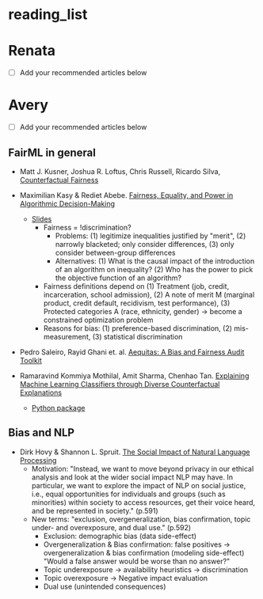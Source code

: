 # reading_list

# Renata 
- [ ] Add your recommended articles below

# Avery 
- [ ] Add your recommended articles below

## FairML in general 

- Matt J. Kusner, Joshua R. Loftus, Chris Russell, Ricardo Silva, [Counterfactual Fairness](https://arxiv.org/abs/1703.06856)

- Maximilian Kasy & Rediet Abebe. [Fairness, Equality, and Power in Algorithmic Decision-Making](https://www.cs.cornell.edu/~red/fairness_equality_power.pdf)
  - [Slides](https://maxkasy.github.io/home/files/slides/fairness_equality_power_slides_kasy.pdf)
    - Fairness = !discrimination?
      - Problems: (1) legitimize inequalities justified by "merit", (2) narrowly blacketed; only consider differences, (3) only consider between-group differences 
      - Alternatives: (1) What is the causal impact of the introduction of an algorithm on inequality? (2) Who has the power to pick the objective function of an algorithm?
    - Fairness definitions depend on (1) Treatment (job, credit, incarceration, school admission), (2) A note of merit M (marginal product, credit default, recidivism, test performance), (3) Protected categories A (race, ethnicity, gender) -> become a constrained optimization problem 
    - Reasons for bias: (1) preference-based discrimination, (2) mis-measurement, (3) statistical discrimination 

- Pedro Saleiro, Rayid Ghani et. al. [Aequitas: A Bias and Fairness Audit Toolkit](https://arxiv.org/pdf/1811.05577.pdf)

- Ramaravind Kommiya Mothilal, Amit Sharma, Chenhao Tan. [Explaining Machine Learning Classifiers through Diverse Counterfactual Explanations](https://arxiv.org/abs/1905.07697)

  - [Python package](https://github.com/interpretml/DiCE)


## Bias and NLP

- Dirk Hovy & Shannon L. Spruit. [The Social Impact of Natural Language Processing](https://www.aclweb.org/anthology/P16-2096.pdf)
  - Motivation: "Instead, we want to move beyond privacy in our ethical analysis and look at the wider social impact NLP may have. In particular, we want to explore the impact of NLP on social justice, i.e., equal opportunities for individuals and groups (such as minorities) within society to access resources, get their voice heard, and be represented in society." (p.591)
  - New terms: "exclusion, overgeneralization, bias confirmation, topic under- and overexposure, and dual use." (p.592)
    - Exclusion: demographic bias (data side-effect) 
    - Overgeneralization & Bias confirmation: false positives -> overgeneralization & bias confirmation (modeling side-effect) "Would a false answer would be worse than no answer?"
    - Topic underexposure -> availability heuristics -> discrimination
    - Topic overexposure -> Negative impact evaluation 
    - Dual use (unintended consequences)
